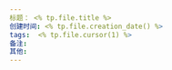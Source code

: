 ```yaml
---
标题： <% tp.file.title %>
创建时间: <% tp.file.creation_date() %>
tags:  <% tp.file.cursor(1) %>
备注:
其他:
---
```


